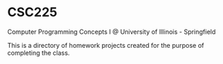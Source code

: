 # CSC225
Computer Programming Concepts I @ University of Illinois - Springfield

This is a directory of homework projects created for the purpose of completing the class. 
